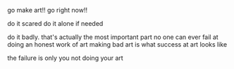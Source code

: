 go make art!! go right now!!

do it scared
do it alone if needed

do it badly. that's actually the most important part
no one can ever fail at doing an honest work of art
making bad art is what success at art looks like

the failure is only you not doing your art
